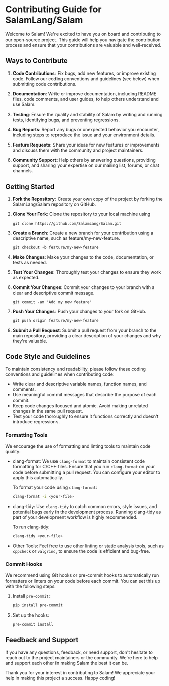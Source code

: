 # Contributing Guide for SalamLang/Salam

Welcome to Salam! We're excited to have you on board and contributing to our open-source project. This guide will help you navigate the contribution process and ensure that your contributions are valuable and well-received.

## Ways to Contribute

1. **Code Contributions**: Fix bugs, add new features, or improve existing code. Follow our coding conventions and guidelines (see below) when submitting code contributions.

2. **Documentation**: Write or improve documentation, including README files, code comments, and user guides, to help others understand and use Salam.

3. **Testing**: Ensure the quality and stability of Salam by writing and running tests, identifying bugs, and preventing regressions.

4. **Bug Reports**: Report any bugs or unexpected behavior you encounter, including steps to reproduce the issue and your environment details.

5. **Feature Requests**: Share your ideas for new features or improvements and discuss them with the community and project maintainers.

6. **Community Support**: Help others by answering questions, providing support, and sharing your expertise on our mailing list, forums, or chat channels.

## Getting Started

1. **Fork the Repository**: Create your own copy of the project by forking the SalamLang/Salam repository on GitHub.

2. **Clone Your Fork**: Clone the repository to your local machine using

   ```
   git clone https://github.com/SalamLang/Salam.git
   ```

3. **Create a Branch**: Create a new branch for your contribution using a descriptive name, such as feature/my-new-feature.

   ```
   git checkout -b feature/my-new-feature
   ```

4. **Make Changes**: Make your changes to the code, documentation, or tests as needed.

5. **Test Your Changes**: Thoroughly test your changes to ensure they work as expected.

6. **Commit Your Changes**: Commit your changes to your branch with a clear and descriptive commit message.

   ```
   git commit -am 'Add my new feature'
   ```

7. **Push Your Changes**: Push your changes to your fork on GitHub.
   
   ```
   git push origin feature/my-new-feature
   ```

8. **Submit a Pull Request**: Submit a pull request from your branch to the main repository, providing a clear description of your changes and why they're valuable.

## Code Style and Guidelines

To maintain consistency and readability, please follow these coding conventions and guidelines when contributing code:

- Write clear and descriptive variable names, function names, and comments.
- Use meaningful commit messages that describe the purpose of each commit.
- Keep code changes focused and atomic. Avoid making unrelated changes in the same pull request.
- Test your code thoroughly to ensure it functions correctly and doesn't introduce regressions.

### Formatting Tools

We encourage the use of formatting and linting tools to maintain code quality:

- clang-format: We use `clang-format` to maintain consistent code formatting for C/C++ files. Ensure that you run `clang-format` on your code before submitting a pull request. You can configure your editor to apply this automatically.

   To format your code using `clang-format`:
   
   ```bash
   clang-format -i <your-file>
   ```

- clang-tidy: Use `clang-tidy` to catch common errors, style issues, and potential bugs early in the development process. Running clang-tidy as part of your development workflow is highly recommended.

    To run clang-tidy:

   ```bash
   clang-tidy <your-file>
   ```

- Other Tools: Feel free to use other linting or static analysis tools, such as `cppcheck` or `valgrind`, to ensure the code is efficient and bug-free.

### Commit Hooks

We recommend using Git hooks or pre-commit hooks to automatically run formatters or linters on your code before each commit. You can set this up with the following steps:

1. Install `pre-commit`:

   ``` bash
   pip install pre-commit
   ```

2. Set up the hooks:

   ```bash
   pre-commit install
   ```

## Feedback and Support

If you have any questions, feedback, or need support, don't hesitate to reach out to the project maintainers or the community. We're here to help and support each other in making Salam the best it can be.

Thank you for your interest in contributing to Salam! We appreciate your help in making this project a success. Happy coding!
